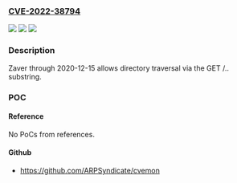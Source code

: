 ### [CVE-2022-38794](https://cve.mitre.org/cgi-bin/cvename.cgi?name=CVE-2022-38794)
![](https://img.shields.io/static/v1?label=Product&message=n%2Fa&color=blue)
![](https://img.shields.io/static/v1?label=Version&message=n%2Fa&color=blue)
![](https://img.shields.io/static/v1?label=Vulnerability&message=n%2Fa&color=brighgreen)

### Description

Zaver through 2020-12-15 allows directory traversal via the GET /.. substring.

### POC

#### Reference
No PoCs from references.

#### Github
- https://github.com/ARPSyndicate/cvemon

